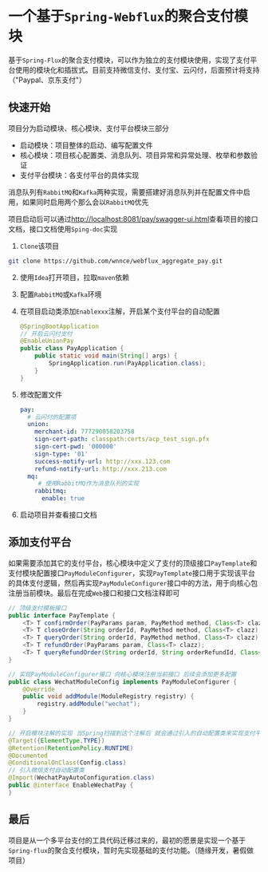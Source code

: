 # 一个基于`Spring-Webflux`的聚合支付模块

基于`Spring-Flux`的聚合支付模块，可以作为独立的支付模块使用，实现了支付平台使用的模块化和插拔式。目前支持微信支付、支付宝、云闪付，后面预计将支持（"Paypal、京东支付"）

## 快速开始

项目分为启动模块、核心模块、支付平台模块三部分

- 启动模块：项目整体的启动、编写配置文件
- 核心模块：项目核心配置类、消息队列、项目异常和异常处理、枚举和参数验证
- 支付平台模块：各支付平台的具体实现

消息队列有`RabbitMQ`和`Kafka`两种实现，需要搭建好消息队列并在配置文件中启用，如果同时启用两个那么会以`RabbitMQ`优先

项目启动后可以通过[http://localhost:8081/pay/swagger-ui.html](http://localhost:8081/pay/swagger-ui.html)查看项目的接口文档，接口文档使用`Sping-doc`实现

1. `Clone`该项目

```bash
git clone https://github.com/wnnce/webflux_aggregate_pay.git
```

2. 使用`Idea`打开项目，拉取`maven`依赖

3. 配置`RabbitMQ`或`Kafka`环境

4. 在项目启动类添加`Enablexxx`注解，开启某个支付平台的自动配置

   ```java
   @SpringBootApplication
   // 开启云闪付支付
   @EnableUnionPay
   public class PayApplication {
       public static void main(String[] args) {
           SpringApplication.run(PayApplication.class);
       }
   }
   ```

5. 修改配置文件

   ```yaml
   pay:
     # 云闪付的配置项
     union:
       merchant-id: 777290058203758
       sign-cert-path: classpath:certs/acp_test_sign.pfx
       sign-cert-pwd: '000000'
       sign-type: '01'
       success-notify-url: http://xxx.123.com
       refund-notify-url: http://xxx.213.com
     mq:
     	# 使用RabbitMQ作为消息队列的实现
       rabbitmq:
         enable: true
   ```

6. 启动项目并查看接口文档

## 添加支付平台

如果需要添加其它的支付平台，核心模块中定义了支付的顶级接口`PayTemplate`和支付模块配置接口`PayModuleConfigurer`，实现`PayTemplate`接口用于实现该平台的具体支付逻辑，然后再实现`PayModuleConfigurer`接口中的方法，用于向核心包注册当前模块。最后在完成`Web`接口和接口文档注释即可

```java
// 顶级支付模板接口
public interface PayTemplate {
    <T> T confirmOrder(PayParams param, PayMethod method, Class<T> clazz);
    <T> T closeOrder(String orderId, PayMethod method, Class<T> clazz);
    <T> T queryOrder(String orderId, PayMethod method, Class<T> clazz);
    <T> T refundOrder(PayParams param, Class<T> clazz);
    <T> T queryRefundOrder(String orderId, String orderRefundId, Class<T> clazz);
}
```

```java
// 实现PayModuleConfigurer接口 向核心模块注册当前接口 后续会添加更多配置
public class WechatModuleConfig implements PayModuleConfigurer {
    @Override
    public void addModule(ModuleRegistry registry) {
        registry.addModule("wechat");
    }
}
```

```java
// 开启模块注解的实现 当Spring扫描到这个注解后 就会通过引入的自动配置类来实现支付平台的自动配置
@Target({ElementType.TYPE})
@Retention(RetentionPolicy.RUNTIME)
@Documented
@ConditionalOnClass(Config.class)
// 引入微信支付自动配置类
@Import(WechatPayAutoConfiguration.class)
public @interface EnableWechatPay {
}
```

## 最后

项目是从一个多平台支付的工具代码迁移过来的，最初的愿景是实现一个基于`Spring-flux`的聚合支付模块，暂时先实现基础的支付功能。（随缘开发，暑假做项目）